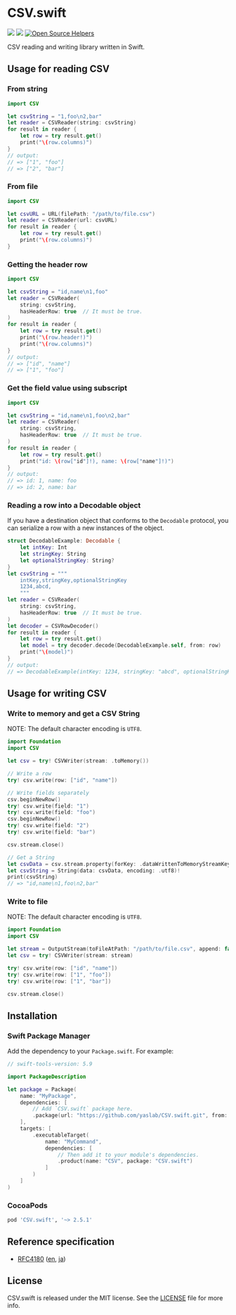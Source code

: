 # CSV.swift

[![](https://img.shields.io/endpoint?url=https%3A%2F%2Fswiftpackageindex.com%2Fapi%2Fpackages%2Fyaslab%2FCSV.swift%2Fbadge%3Ftype%3Dswift-versions)](https://swiftpackageindex.com/yaslab/CSV.swift)
[![](https://img.shields.io/endpoint?url=https%3A%2F%2Fswiftpackageindex.com%2Fapi%2Fpackages%2Fyaslab%2FCSV.swift%2Fbadge%3Ftype%3Dplatforms)](https://swiftpackageindex.com/yaslab/CSV.swift)
[![Open Source Helpers](https://www.codetriage.com/yaslab/csv.swift/badges/users.svg)](https://www.codetriage.com/yaslab/csv.swift)

CSV reading and writing library written in Swift.

## Usage for reading CSV

### From string

```swift
import CSV

let csvString = "1,foo\n2,bar"
let reader = CSVReader(string: csvString)
for result in reader {
    let row = try result.get()
    print("\(row.columns)")
}
// output:
// => ["1", "foo"]
// => ["2", "bar"]
```

### From file

```swift
import CSV

let csvURL = URL(filePath: "/path/to/file.csv")
let reader = CSVReader(url: csvURL)
for result in reader {
    let row = try result.get()
    print("\(row.columns)")
}
```

### Getting the header row

```swift
import CSV

let csvString = "id,name\n1,foo"
let reader = CSVReader(
    string: csvString,
    hasHeaderRow: true  // It must be true.
)
for result in reader {
    let row = try result.get()
    print("\(row.header!)")
    print("\(row.columns)")
}
// output:
// => ["id", "name"]
// => ["1", "foo"]
```

### Get the field value using subscript

```swift
import CSV

let csvString = "id,name\n1,foo\n2,bar"
let reader = CSVReader(
    string: csvString,
    hasHeaderRow: true  // It must be true.
)
for result in reader {
    let row = try result.get()
    print("id: \(row["id"]!), name: \(row["name"]!)")
}
// output:
// => id: 1, name: foo
// => id: 2, name: bar
```

### Reading a row into a Decodable object

If you have a destination object that conforms to the `Decodable` protocol, you can serialize a row with a new instances of the object.

```swift
struct DecodableExample: Decodable {
    let intKey: Int
    let stringKey: String
    let optionalStringKey: String?
}
let csvString = """
    intKey,stringKey,optionalStringKey
    1234,abcd,
    """
let reader = CSVReader(
    string: csvString,
    hasHeaderRow: true  // It must be true.
)
let decoder = CSVRowDecoder()
for result in reader {
    let row = try result.get()
    let model = try decoder.decode(DecodableExample.self, from: row)
    print("\(model)")
}
// output:
// => DecodableExample(intKey: 1234, stringKey: "abcd", optionalStringKey: nil)
```

## Usage for writing CSV

### Write to memory and get a CSV String

NOTE: The default character encoding is `UTF8`.

```swift
import Foundation
import CSV

let csv = try! CSVWriter(stream: .toMemory())

// Write a row
try! csv.write(row: ["id", "name"])

// Write fields separately
csv.beginNewRow()
try! csv.write(field: "1")
try! csv.write(field: "foo")
csv.beginNewRow()
try! csv.write(field: "2")
try! csv.write(field: "bar")

csv.stream.close()

// Get a String
let csvData = csv.stream.property(forKey: .dataWrittenToMemoryStreamKey) as! Data
let csvString = String(data: csvData, encoding: .utf8)!
print(csvString)
// => "id,name\n1,foo\n2,bar"
```

### Write to file

NOTE: The default character encoding is `UTF8`.

```swift
import Foundation
import CSV

let stream = OutputStream(toFileAtPath: "/path/to/file.csv", append: false)!
let csv = try! CSVWriter(stream: stream)

try! csv.write(row: ["id", "name"])
try! csv.write(row: ["1", "foo"])
try! csv.write(row: ["1", "bar"])

csv.stream.close()
```

## Installation

### Swift Package Manager

Add the dependency to your `Package.swift`. For example:

```swift
// swift-tools-version: 5.9

import PackageDescription

let package = Package(
    name: "MyPackage",
    dependencies: [
        // Add `CSV.swift` package here.
        .package(url: "https://github.com/yaslab/CSV.swift.git", from: "2.5.1")
    ],
    targets: [
        .executableTarget(
            name: "MyCommand",
            dependencies: [
                // Then add it to your module's dependencies.
                .product(name: "CSV", package: "CSV.swift")
            ]
        )
    ]
)
```

### CocoaPods

```ruby
pod 'CSV.swift', '~> 2.5.1'
```

## Reference specification

- [RFC4180](http://www.ietf.org/rfc/rfc4180.txt) ([en](http://www.ietf.org/rfc/rfc4180.txt), [ja](http://www.kasai.fm/wiki/rfc4180jp))

## License

CSV.swift is released under the MIT license. See the [LICENSE](./LICENSE) file for more info.
